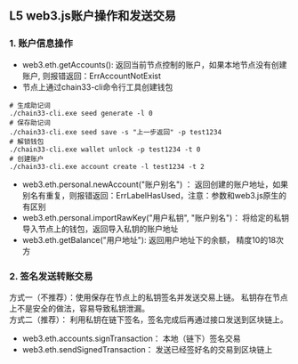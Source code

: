 ##  L5 web3.js账户操作和发送交易

### 1. 账户信息操作
- web3.eth.getAccounts():  返回当前节点控制的账户，如果本地节点没有创建账户, 则报错返回：ErrAccountNotExist
- 节点上通过chain33-cli命令行工具创建钱包
```  
# 生成助记词
./chain33-cli.exe seed generate -l 0
# 保存助记词
./chain33-cli.exe seed save -s "上一步返回" -p test1234
# 解锁钱包
./chain33-cli.exe wallet unlock -p test1234 -t 0
# 创建账户
./chain33-cli.exe account create -l test1234 -t 2
```  
- web3.eth.personal.newAccount("账户别名") ： 返回创建的账户地址，如果别名有重复，则报错返回：ErrLabelHasUsed，注意：参数和web3.js原生的有区别
- web3.eth.personal.importRawKey("用户私钥", "账户别名")： 将给定的私钥导入节点上的钱包，返回导入私钥的账户地址
- web3.eth.getBalance("用户地址"): 返回用户地址下的余额， 精度10的18次方

### 2. 签名发送转账交易
方式一（不推荐）：使用保存在节点上的私钥签名并发送交易上链。  私钥存在节点上不是安全的做法，容易导致私钥泄漏。   
方式二（推荐）： 利用私钥在链下签名，签名完成后再通过接口发送到区块链上。  

- web3.eth.accounts.signTransaction： 本地（链下）签名交易
- web3.eth.sendSignedTransaction： 发送已经签好名的交易到区块链上

